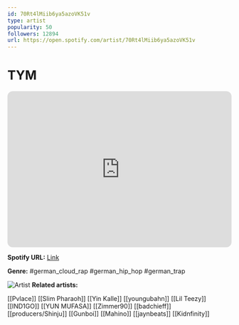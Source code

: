 ```yaml
---
id: 70Rt4lMiib6ya5azoVK51v
type: artist
popularity: 50
followers: 12894
url: https://open.spotify.com/artist/70Rt4lMiib6ya5azoVK51v
---
```

# TYM

<iframe style="border-radius:12px" src="https://open.spotify.com/embed/artist/70Rt4lMiib6ya5azoVK51v" width="100%" height="352" frameBorder="0" allowfullscreen="" allow="autoplay; clipboard-write; encrypted-media; fullscreen; picture-in-picture" loading="lazy"></iframe>

**Spotify URL:** [Link](https://open.spotify.com/artist/70Rt4lMiib6ya5azoVK51v)

**Genre:**  #german_cloud_rap #german_hip_hop #german_trap

![Artist](https://i.scdn.co/image/ab6761610000e5eb04181684bebed707b39ed176)
**Related artists:**

[[Pvlace]]
[[Slim Pharaoh]]
[[Yin Kalle]]
[[youngubahn]]
[[Lil Teezy]]
[[IND1GO]]
[[YUN MUFASA]]
[[Zimmer90]]
[[badchieff]]
[[producers/Shinju]]
[[Gunboi]]
[[Mahino]]
[[jaynbeats]]
[[Kidnfinity]]
